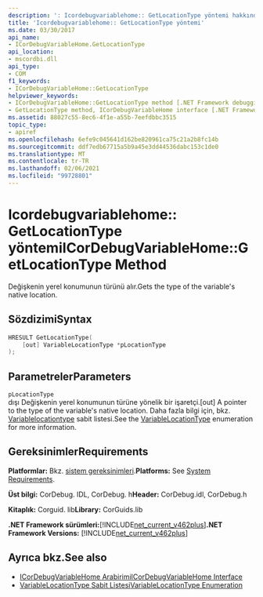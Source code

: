 ```yaml
---
description: ': Icordebugvariablehome:: GetLocationType yöntemi hakkında daha fazla bilgi edinin'
title: 'Icordebugvariablehome:: GetLocationType yöntemi'
ms.date: 03/30/2017
api_name:
- ICorDebugVariableHome.GetLocationType
api_location:
- mscordbi.dll
api_type:
- COM
f1_keywords:
- ICorDebugVariableHome::GetLocationType
helpviewer_keywords:
- ICorDebugVariableHome::GetLocationType method [.NET Framework debugging]
- GetLocationType method, ICorDebugVariableHome interface [.NET Framework debugging]
ms.assetid: 88027c55-8ec6-4f1e-a55b-7eefdbbc3515
topic_type:
- apiref
ms.openlocfilehash: 6efe9c045641d162be820961ca75c21a2b8fc14b
ms.sourcegitcommit: ddf7edb67715a5b9a45e3dd44536dabc153c1de0
ms.translationtype: MT
ms.contentlocale: tr-TR
ms.lasthandoff: 02/06/2021
ms.locfileid: "99728801"
---
```

# <a name="icordebugvariablehomegetlocationtype-method"></a><span data-ttu-id="cf82b-103">Icordebugvariablehome:: GetLocationType yöntemi</span><span class="sxs-lookup"><span data-stu-id="cf82b-103">ICorDebugVariableHome::GetLocationType Method</span></span>

<span data-ttu-id="cf82b-104">Değişkenin yerel konumunun türünü alır.</span><span class="sxs-lookup"><span data-stu-id="cf82b-104">Gets the type of the variable's native location.</span></span>  
  
## <a name="syntax"></a><span data-ttu-id="cf82b-105">Sözdizimi</span><span class="sxs-lookup"><span data-stu-id="cf82b-105">Syntax</span></span>  
  
```cpp  
HRESULT GetLocationType(  
    [out] VariableLocationType *pLocationType  
);  
```  
  
## <a name="parameters"></a><span data-ttu-id="cf82b-106">Parametreler</span><span class="sxs-lookup"><span data-stu-id="cf82b-106">Parameters</span></span>  

 `pLocationType`  
 <span data-ttu-id="cf82b-107">dışı Değişkenin yerel konumunun türüne yönelik bir işaretçi.</span><span class="sxs-lookup"><span data-stu-id="cf82b-107">[out] A pointer to the type of the variable's native location.</span></span>  <span data-ttu-id="cf82b-108">Daha fazla bilgi için, bkz. [Variablelocationtype](variablelocationtype-enumeration.md) sabit listesi.</span><span class="sxs-lookup"><span data-stu-id="cf82b-108">See the [VariableLocationType](variablelocationtype-enumeration.md) enumeration for more information.</span></span>  
  
## <a name="requirements"></a><span data-ttu-id="cf82b-109">Gereksinimler</span><span class="sxs-lookup"><span data-stu-id="cf82b-109">Requirements</span></span>  

 <span data-ttu-id="cf82b-110">**Platformlar:** Bkz. [sistem gereksinimleri](../../get-started/system-requirements.md).</span><span class="sxs-lookup"><span data-stu-id="cf82b-110">**Platforms:** See [System Requirements](../../get-started/system-requirements.md).</span></span>  
  
 <span data-ttu-id="cf82b-111">**Üst bilgi:** CorDebug. IDL, CorDebug. h</span><span class="sxs-lookup"><span data-stu-id="cf82b-111">**Header:** CorDebug.idl, CorDebug.h</span></span>  
  
 <span data-ttu-id="cf82b-112">**Kitaplık:** Corguid. lib</span><span class="sxs-lookup"><span data-stu-id="cf82b-112">**Library:** CorGuids.lib</span></span>  
  
 <span data-ttu-id="cf82b-113">**.NET Framework sürümleri:**[!INCLUDE[net_current_v462plus](../../../../includes/net-current-v462plus-md.md)]</span><span class="sxs-lookup"><span data-stu-id="cf82b-113">**.NET Framework Versions:** [!INCLUDE[net_current_v462plus](../../../../includes/net-current-v462plus-md.md)]</span></span>  
  
## <a name="see-also"></a><span data-ttu-id="cf82b-114">Ayrıca bkz.</span><span class="sxs-lookup"><span data-stu-id="cf82b-114">See also</span></span>

- [<span data-ttu-id="cf82b-115">ICorDebugVariableHome Arabirimi</span><span class="sxs-lookup"><span data-stu-id="cf82b-115">ICorDebugVariableHome Interface</span></span>](icordebugvariablehome-interface.md)
- [<span data-ttu-id="cf82b-116">VariableLocationType Sabit Listesi</span><span class="sxs-lookup"><span data-stu-id="cf82b-116">VariableLocationType Enumeration</span></span>](variablelocationtype-enumeration.md)
